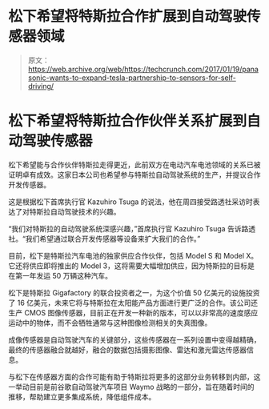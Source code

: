 # 松下希望将特斯拉合作扩展到自动驾驶传感器领域

> 原文：<https://web.archive.org/web/https://techcrunch.com/2017/01/19/panasonic-wants-to-expand-tesla-partnership-to-sensors-for-self-driving/>

# 松下希望将特斯拉合作伙伴关系扩展到自动驾驶传感器

松下希望能与合作伙伴特斯拉走得更近，此前双方在电动汽车电池领域的关系已被证明卓有成效。这家日本公司也希望参与特斯拉自动驾驶系统的生产，并提议合作开发传感器。

这是根据松下首席执行官 Kazuhiro Tsuga 的说法，他在周四接受路透社采访时表达了对特斯拉自动驾驶技术的兴趣。

“我们对特斯拉的自动驾驶系统深感兴趣，”首席执行官 Kazuhiro Tsuga 告诉路透社。“我们希望通过联合开发传感器等设备来扩大我们的合作。”

目前，松下是特斯拉汽车电池的独家供应合作伙伴，包括 Model S 和 Model X。它还将供应即将推出的 Model 3，这将需要大幅增加供应，因为特斯拉的目标是在第一年发运 50 万辆这种汽车。

松下是特斯拉 Gigafactory 的联合投资者之一，为这个价值 50 亿美元的设施投资了 16 亿美元，未来它将与特斯拉在太阳能产品方面进行更广泛的合作。该公司还生产 CMOS 图像传感器，目前正在开发一种新的版本，可以以非常高的速度感应运动中的物体，而不会牺牲通常与这种图像检测相关的失真图像。

成像传感器是自动驾驶汽车的关键部分，这些传感器在一系列设置中变得越精确，最终的传感器融合就越好，融合的数据包括摄影图像、雷达和激光雷达传感器信息。

与松下在传感器方面的合作可能有助于特斯拉将更多的这部分业务转移到内部，这一举动目前是前谷歌自动驾驶汽车项目 Waymo 战略的一部分，旨在随着时间的推移，帮助建立更多集成系统，降低组件成本。